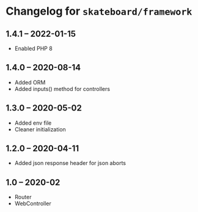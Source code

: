 # Changelog for `skateboard/framework`

## 1.4.1 – 2022-01-15

- Enabled PHP 8

## 1.4.0 – 2020-08-14

- Added ORM
- Added inputs() method for controllers

## 1.3.0 – 2020-05-02

- Added env file
- Cleaner initialization

## 1.2.0 – 2020-04-11

- Added json response header for json aborts

## 1.0 – 2020-02

- Router
- WebController
